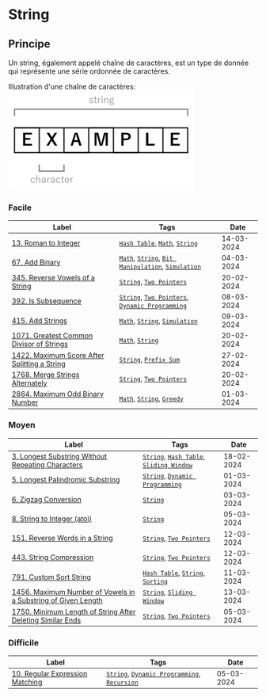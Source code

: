 # String

## Principe

Un string, également appelé chaîne de caractères, est un type de donnée qui représente une série ordonnée de caractères.

Illustration d'une chaîne de caractères:  
<img src="../imgs/skills/string-1.png"/>

### Facile

| Label                                                                                                                 | Tags                                                                                                                       | Date       |
| --------------------------------------------------------------------------------------------------------------------- | -------------------------------------------------------------------------------------------------------------------------- | ---------- |
| [13. Roman to Integer](../Probleme/0013.%20Roman%20to%20Integer/)                                                     | [`Hash Table`](./hash_table.md), [`Math`](./math.md), [`String`](./string.md)                                              | 14-03-2024 |
| [67. Add Binary](../Probleme/0067.%20Add%20Binary/)                                                                   | [`Math`](./math.md), [`String`](./string.md), [`Bit Manipulation`](./bit_manipulation.md), [`Simulation`](./simulation.md) | 04-03-2024 |
| [345. Reverse Vowels of a String](../Probleme/0345.%20Reverse%20Vowels%20of%20a%20String/)                            | [`String`](./string.md), [`Two Pointers`](./two_pointers.md)                                                               | 20-02-2024 |
| [392. Is Subsequence](../Probleme/0392.%20Is%20Subsequence/)                                                          | [`String`](./string.md), [`Two Pointers`](./two_pointers.md), [`Dynamic Programming`](./dp.md)                             | 08-03-2024 |
| [415. Add Strings](../Probleme/0415.%20Add%20Strings/)                                                                | [`Math`](./math.md), [`String`](./string.md), [`Simulation`](./simulation.md)                                              | 09-03-2024 |
| [1071. Greatest Common Divisor of Strings](../Probleme/1071.%20Greatest%20Common%20Divisor%20of%20Strings/)           | [`Math`](./math.md), [`String`](./string.md)                                                                               | 20-02-2024 |
| [1422. Maximum Score After Splitting a String](../Probleme/1422.%20Maximum%20Score%20After%20Splitting%20a%20String/) | [`String`](./string.md), [`Prefix Sum`](./prefix_sum.md)                                                                   | 27-02-2024 |
| [1768. Merge Strings Alternately](../Probleme/1768.%20Merge%20Strings%20Alternately/)                                 | [`String`](./string.md), [`Two Pointers`](./two_pointers.md)                                                               | 20-02-2024 |
| [2864. Maximum Odd Binary Number](../Probleme/2864.%20Maximum%20Odd%20Binary%20Number/)                               | [`Math`](./math.md), [`String`](./string.md), [`Greedy`](./greedy.md)                                                      | 01-03-2024 |

### Moyen

| Label                                                                                                                                                           | Tags                                                                                              | Date       |
| --------------------------------------------------------------------------------------------------------------------------------------------------------------- | ------------------------------------------------------------------------------------------------- | ---------- |
| [3. Longest Substring Without Repeating Characters](../Probleme/0003.%20Longest%20Substring%20Without%20Repeating%20Characters/)                                | [`String`](./string.md), [`Hash Table`](./hash_table.md), [`Sliding Window`](./sliding_window.md) | 18-02-2024 |
| [5. Longest Palindromic Substring](../Probleme/0005.%20Longest%20Palindromic%20Substring/)                                                                      | [`String`](./string.md), [`Dynamic Programming`](./dp.md)                                         | 01-03-2024 |
| [6. Zigzag Conversion](../Probleme/0006.%20Zigzag%20Conversion/)                                                                                                | [`String`](./string.md)                                                                           | 03-03-2024 |
| [8. String to Integer (atoi)](<../Probleme/0008.%20String%20to%20Integer%20(atoi)/>)                                                                            | [`String`](./string.md)                                                                           | 05-03-2024 |
| [151. Reverse Words in a String](../Probleme/0151.%20Reverse%20Words%20in%20a%20String/)                                                                        | [`String`](./string.md), [`Two Pointers`](./two_pointers.md)                                      | 12-03-2024 |
| [443. String Compression](../Probleme/0443.%20String%20Compression/)                                                                                            | [`String`](./string.md), [`Two Pointers`](./two_pointers.md)                                      | 12-03-2024 |
| [791. Custom Sort String](../Probleme/0791.%20Custom%20Sort%20String/)                                                                                          | [`Hash Table`](./hash_table.md), [`String`](./string.md), [`Sorting`](./sorting.md)               | 11-03-2024 |
| [1456. Maximum Number of Vowels in a Substring of Given Length](../Probleme/1456.%20Maximum%20Number%20of%20Vowels%20in%20a%20Substring%20of%20Given%20Length/) | [`String`](./string.md), [`Sliding Window`](./sliding_window.md)                                  | 13-03-2024 |
| [1750. Minimum Length of String After Deleting Similar Ends](../Probleme/1750.%20Minimum%20Length%20of%20String%20After%20Deleting%20Similar%20Ends/)           | [`String`](./string.md), [`Two Pointers`](./two_pointers.md)                                      | 05-03-2024 |

### Difficile

| Label                                                                                   | Tags                                                                                     | Date       |
| --------------------------------------------------------------------------------------- | ---------------------------------------------------------------------------------------- | ---------- |
| [10. Regular Expression Matching](../Probleme/0010.%20Regular%20Expression%20Matching/) | [`String`](./string.md), [`Dynamic Programming`](./dp.md), [`Recursion`](./recursion.md) | 05-03-2024 |
